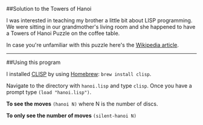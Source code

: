 ##Solution to the Towers of Hanoi

I was interested in teaching my brother a little bit about LISP programming. We were sitting in our grandmother's living room and she happened to have a Towers of Hanoi Puzzle on the coffee table.

In case you're unfamiliar with this puzzle here's the [Wikipedia article](http://en.wikipedia.org/wiki/Tower_of_Hanoi "Towers of Hanoi Wikipedia Page").

---

##Using this program

I installed [CLISP](http://www.clisp.org/ "CLISP Homepage") by using [Homebrew](http://mxcl.github.com/homebrew/ "Homebrew Homepage"): `brew install clisp`.

Navigate to the directory with `hanoi.lisp` and type `clisp`. Once you have a prompt type `(load "hanoi.lisp")`.

**To see the moves**
`(hanoi N)` where N is the number of discs.

**To only see the number of moves**
`(silent-hanoi N)`